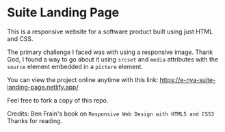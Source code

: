# Suite Landing Page

This is a responsive website for a software product built using just HTML and CSS.

The primary challenge I faced was with using a responsive image.
Thank God, I found a way to go about it using `srcset` and `media` attributes with the `source` element embedded in a `picture` element.

You can view the project online anytime with this link: 
https://e-nya-suite-landing-page.netlify.app/

Feel free to fork a copy of this repo. 

Credits: Ben Frain's book on `Responsive Web Design with HTML5 and CSS3`
Thanks for reading.